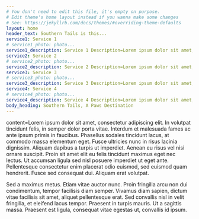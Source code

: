 ```yaml
---
# You don't need to edit this file, it's empty on purpose.
# Edit theme's home layout instead if you wanna make some changes
# See: https://jekyllrb.com/docs/themes/#overriding-theme-defaults
layout: home
header_text: Southern Tails is this...
service1: Service 1
# service1_photo: photo...
service1_description: Service 1 Description=Lorem ipsum dolor sit amet, consectetur adipiscing elit, sed do eiusmod tempor incididunt ut labore et dolore magna aliqua. Ut enim ad minim veniam, quis nostrud exercitation ullamco laboris nisi ut aliquip ex ea commodo consequat.
service2: Service 2
# service2_photo: photo...
service2_description: Service 2 Description=Lorem ipsum dolor sit amet, consectetur adipiscing elit, sed do eiusmod tempor incididunt ut labore et dolore magna aliqua. Ut enim ad minim veniam, quis nostrud exercitation ullamco laboris nisi ut aliquip ex ea commodo consequat.
service3: Service 3
# service3_photo: photo...
service3_description: Service 3 Description=Lorem ipsum dolor sit amet, consectetur adipiscing elit, sed do eiusmod tempor incididunt ut labore et dolore magna aliqua. Ut enim ad minim veniam, quis nostrud exercitation ullamco laboris nisi ut aliquip ex ea commodo consequat.
service4: Service 4
# service4_photo: photo...
service4_description: Service 4 Description=Lorem ipsum dolor sit amet, consectetur adipiscing elit, sed do eiusmod tempor incididunt ut labore et dolore magna aliqua. Ut enim ad minim veniam, quis nostrud exercitation ullamco laboris nisi ut aliquip ex ea commodo consequat.
body_heading: Southern Tails, A Paws Destination
---
```

content=Lorem ipsum dolor sit amet, consectetur adipiscing elit. In volutpat tincidunt felis, in semper dolor porta vitae. Interdum et malesuada fames ac ante ipsum primis in faucibus. Phasellus sodales tincidunt lacus, at commodo massa elementum eget. Fusce ultricies nunc in risus lacinia dignissim. Aliquam dapibus a turpis ut imperdiet. Aenean eu risus vel nisi ornare suscipit. Proin sit amet elit eu felis tincidunt maximus eget nec lectus. Ut accumsan ligula sed nisl posuere imperdiet ut eget ante. Pellentesque consectetur enim placerat odio euismod, sed euismod quam hendrerit. Fusce sed consequat dui. Aliquam erat volutpat.

Sed a maximus metus. Etiam vitae auctor nunc. Proin fringilla arcu non dui condimentum, tempor facilisis diam semper. Vivamus diam sapien, dictum vitae facilisis sit amet, aliquet pellentesque erat. Sed convallis nisl in velit fringilla, et eleifend lacus tempor. Praesent in turpis mauris. Ut a sagittis massa. Praesent est ligula, consequat vitae egestas ut, convallis id ipsum.